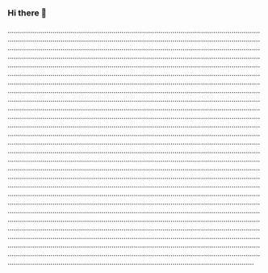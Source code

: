 ### Hi there 👋

.............................................................................................................................................................................................................................................................................................................................................................................................................................................................................................................................................................................................................................................................................................................................................................................................................................................................................................................................................................................................................................................................................................................................................................................................................................................................................................................................................................................................................................................................................................................................................................................................................................................................................................................................................................................................................................................................................................................................................................................................................................................................................................................................................................................................................................................................................................................................................................................................................................................................................................................................................................................................................................................................................................................................................................................................................................................................................................................................................................................................................................................................................................................................................................................................................................................................................................................................................................................................................................................................................................................................................................................................................